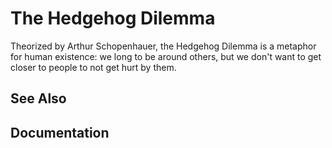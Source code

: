 # The Hedgehog Dilemma

Theorized by Arthur Schopenhauer, the Hedgehog Dilemma is a metaphor for human existence: we long to be around others, but we don't want to get closer to people to not get hurt by them.

## See Also


## Documentation
